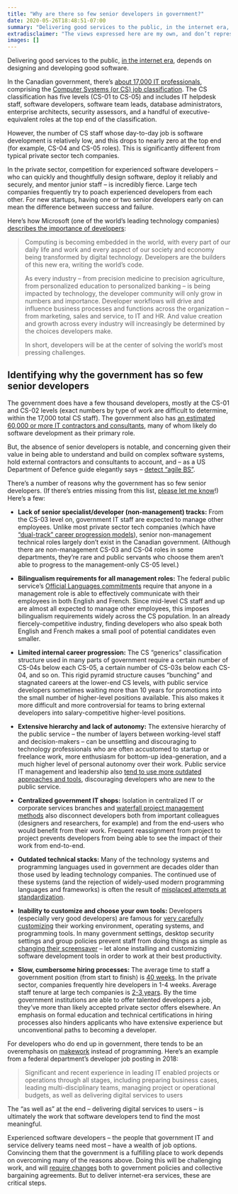 ```yaml
---
title: "Why are there so few senior developers in government?"
date: 2020-05-26T18:48:51-07:00
summary: "Delivering good services to the public, in the internet era, depends on designing and developing good software. Although there are about 17,000 IT professionals in the Canadian government (and an estimated 60,000 contractors and consultants), there are very few senior developers within the public service. Here are a few reasons why."
extradisclaimer: "The views expressed here are my own, and don’t represent the opinions of my team or my employer."
images: []
---
```


Delivering good services to the public, [in the internet era](https://public.digital/2018/10/12/internet-era-ways-of-working/), depends on designing and developing good software. 

In the Canadian government, there’s [about 17,000 IT professionals](https://ppforum.ca/publications/developing-canadas-digital-ready-public-service/), comprising the [Computer Systems (or CS) job classification](https://www.tbs-sct.gc.ca/agreements-conventions/view-visualiser-eng.aspx?id=1). The CS classification has five levels (CS-01 to CS-05) and includes IT helpdesk staff, software developers, software team leads, database administrators, enterprise architects, security assessors, and a handful of executive-equivalent roles at the top end of the classification. 

However, the number of CS staff whose day-to-day job is software development is relatively low, and this drops to nearly zero at the top end (for example, CS-04 and CS-05 roles). This is significantly different from typical private sector tech companies. 

In the private sector, competition for experienced software developers – who can quickly and thoughtfully design software, deploy it reliably and securely, and mentor junior staff – is incredibly fierce. Large tech companies frequently try to poach experienced developers from each other. For new startups, having one or two senior developers early on can mean the difference between success and failure. 

Here’s how Microsoft (one of the world’s leading technology companies) [describes the importance of developers](https://blogs.microsoft.com/blog/2018/06/04/microsoft-github-empowering-developers/):

> Computing is becoming embedded in the world, with every part of our daily life and work and every aspect of our society and economy being transformed by digital technology. Developers are the builders of this new era, writing the world’s code. 
> 
> As every industry – from precision medicine to precision agriculture, from personalized education to personalized banking – is being impacted by technology, the developer community will only grow in numbers and importance. Developer workflows will drive and influence business processes and functions across the organization – from marketing, sales and service, to IT and HR. And value creation and growth across every industry will increasingly be determined by the choices developers make.
> 
> In short, developers will be at the center of solving the world’s most pressing challenges.

## Identifying why the government has so few senior developers

The government does have a few thousand developers, mostly at the CS-01 and CS-02 levels (exact numbers by type of work are difficult to determine, within the 17,000 total CS staff). The government also has [an estimated 60,000 or more IT contractors and consultants](https://itac.ca/wp-content/uploads/2019/05/ITAC-Commercial-first-doc-mar2019.pdf), many of whom likely do software development as their primary role.

But, the absence of senior developers is notable, and concerning given their value in being able to understand and build on complex software systems, hold external contractors and consultants to account, and – as a US Department of Defence guide elegantly says – [detect “agile BS”](https://media.defense.gov/2018/Oct/09/2002049591/-1/-1/0/DIB_DETECTING_AGILE_BS_2018.10.05.PDF). 

There’s a number of reasons why the government has so few senior developers. (If there’s entries missing from this list, [please let me know](mailto:sean@theboots.ca?subject=Developers)!) Here’s a few:

*   **Lack of senior specialist/developer (non-management) tracks:** From the CS-03 level on, government IT staff are expected to manage other employees. Unlike most private sector tech companies (which have [“dual-track” career progression models](https://www.nytimes.com/1986/11/16/business/holding-on-to-technical-talent.html)), senior non-management technical roles largely don’t exist in the Canadian government. (Although there are non-management CS-03 and CS-04 roles in some departments, they’re rare and public servants who choose them aren’t able to progress to the management-only CS-05 level.)

*   **Bilingualism requirements for all management roles:** The federal public service’s [Official Languages commitments](https://www.tbs-sct.gc.ca/pol/doc-eng.aspx?id=26168) require that anyone in a management role is able to effectively communicate with their employees in both English and French. Since mid-level CS staff and up are almost all expected to manage other employees, this imposes bilingualism requirements widely across the CS population. In an already fiercely-competitive industry, finding developers who also speak both English and French makes a small pool of potential candidates even smaller.

*   **Limited internal career progression:** The CS “generics” classification structure used in many parts of government require a certain number of CS-04s below each CS-05, a certain number of CS-03s below each CS-04, and so on. This rigid pyramid structure causes “bunching” and stagnated careers at the lower-end CS levels, with public service developers sometimes waiting more than 10 years for promotions into the small number of higher-level positions available. This also makes it more difficult and more controversial for teams to bring external developers into salary-competitive higher-level positions.

*   **Extensive hierarchy and lack of autonomy:** The extensive hierarchy of the public service – the number of layers between working-level staff and decision-makers – can be unsettling and discouraging to technology professionals who are often accustomed to startup or freelance work, more enthusiasm for bottom-up idea-generation, and a much higher level of personal autonomy over their work. Public service IT management and leadership also [tend to use more outdated approaches and tools](https://sboots.ca/2020/05/20/the-cycle-of-bad-government-software/), discouraging developers who are new to the public service.

*   **Centralized government IT shops:** Isolation in centralized IT or corporate services branches and [waterfall project management methods](https://sboots.ca/2020/01/28/introducing-agile-to-large-organizations-is-a-subtractive-process-not-an-additive-one/) also disconnect developers both from important colleagues (designers and researchers, for example) and from the end-users who would benefit from their work. Frequent reassignment from project to project prevents developers from being able to see the impact of their work from end-to-end.

*   **Outdated technical stacks:** Many of the technology systems and programming languages used in government are decades older than those used by leading technology companies. The continued use of these systems (and the rejection of widely-used modern programming languages and frameworks) is often the result of [misplaced attempts at standardization](https://sboots.ca/2020/02/04/perils-of-standardization/).

*   **Inability to customize and choose your own tools:** Developers (especially very good developers) are famous for [very carefully customizing](https://twitter.com/nnja/status/1087464173016047616) their working environment, operating systems, and programming tools. In many government settings, desktop security settings and group policies prevent staff from doing things as simple as [changing their screensaver](https://twitter.com/seansworkcomput/status/1047486440744132609) – let alone installing and customizing software development tools in order to work at their best productivity.

*   **Slow, cumbersome hiring processes:** The average time to staff a government position (from start to finish) is [40 weeks](https://internal-red-tape-reduction-report.github.io/chapter-3/#the-problem-the-process-takes-too-long-to-complete). In the private sector, companies frequently hire developers in 1-4 weeks. Average staff tenure at large tech companies is [2-3 years](https://www.businessinsider.com/average-employee-tenure-retention-at-top-tech-companies-2018-4). By the time government institutions are able to offer talented developers a job, they’ve more than likely accepted private sector offers elsewhere. An emphasis on formal education and technical certifications in hiring processes also hinders applicants who have extensive experience but unconventional paths to becoming a developer.

For developers who do end up in government, there tends to be an overemphasis on [makework](https://sboots.ca/2020/01/28/introducing-agile-to-large-organizations-is-a-subtractive-process-not-an-additive-one/) instead of programming. Here’s an example from a federal department’s developer job posting in 2018:

> Significant and recent experience in leading IT enabled projects or operations through all stages, including preparing business cases, leading multi-disciplinary teams, managing project or operational budgets, as well as delivering digital services to users

The “as well as” at the end – delivering digital services to users – is ultimately the work that software developers tend to find the most meaningful. 

Experienced software developers – the people that government IT and service delivery teams need most – have a wealth of job options. Convincing them that the government is a fulfilling place to work depends on overcoming many of the reasons above. Doing this will be challenging work, and will [require changes](https://sboots.ca/2019/12/26/suggestions-for-the-next-gc-cio/) both to government policies and collective bargaining agreements. But to deliver internet-era services, these are critical steps.

